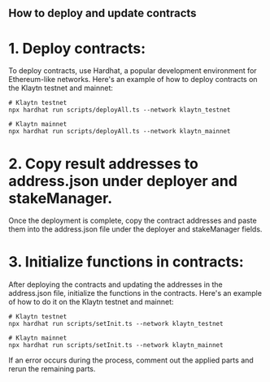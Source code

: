 ## How to deploy and update contracts

# 1. Deploy contracts:
To deploy contracts, use Hardhat, a popular development environment for Ethereum-like networks. Here's an example of how to deploy contracts on the Klaytn testnet and mainnet:

```
# Klaytn testnet
npx hardhat run scripts/deployAll.ts --network klaytn_testnet

# Klaytn mainnet
npx hardhat run scripts/deployAll.ts --network klaytn_mainnet
```

# 2. Copy result addresses to address.json under deployer and stakeManager.
Once the deployment is complete, copy the contract addresses and paste them into the address.json file under the deployer and stakeManager fields.

# 3. Initialize functions in contracts:
After deploying the contracts and updating the addresses in the address.json file, initialize the functions in the contracts. Here's an example of how to do it on the Klaytn testnet and mainnet:
```
# Klaytn testnet
npx hardhat run scripts/setInit.ts --network klaytn_testnet

# Klaytn mainnet
npx hardhat run scripts/setInit.ts --network klaytn_mainnet
```

If an error occurs during the process, comment out the applied parts and rerun the remaining parts.
